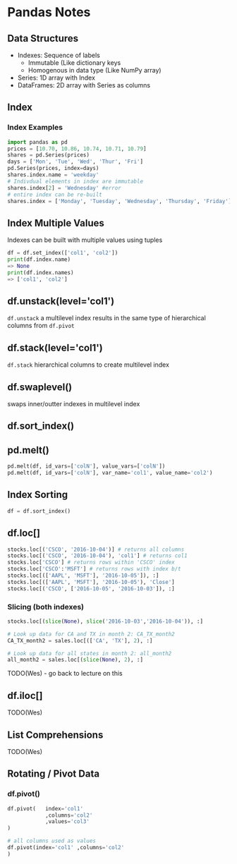 # Pandas Notes

## Data Structures

- Indexes: Sequence of labels
	- Immutable (Like dictionary keys
	- Homogenous in data type (Like NumPy array)
- Series: 1D array with Index
- DataFrames: 2D array with Series as columns

## Index

### Index Examples

```python
import pandas as pd
prices = [10.70, 10.86, 10.74, 10.71, 10.79]
shares = pd.Series(prices) 
days = ['Mon', 'Tue', 'Wed', 'Thur', 'Fri']
pd.Series(prices, index=days)
shares.index.name = 'weekday'
# Indivdual elements in index are immutable
shares.index[2] = 'Wednesday' #error
# entire index can be re-built
shares.index = ['Monday', 'Tuesday', 'Wednesday', 'Thursday', 'Friday']
```

## Index Multiple Values

Indexes can be built with multiple values using tuples

```python
df = df.set_index(['col1', 'col2'])
print(df.index.name)
=> None
print(df.index.names)
=> ['col1', 'col2']
```

## df.unstack(level='col1')

`df.unstack` a multilevel index results in the same type of hierarchical columns from `df.pivot`

## df.stack(level='col1')

`df.stack` hierarchical columns to create multilevel index

## df.swaplevel()

swaps inner/outter indexes in multilevel index

## df.sort_index()

## pd.melt()

```python
pd.melt(df, id_vars=['colN'], value_vars=['colN'])
pd.melt(df, id_vars=['colN'], var_name='col1', value_name='col2')
```


## Index Sorting

```python
df = df.sort_index()
```

## df.loc[]

```python
stocks.loc[('CSCO', '2016-10-04')] # returns all columns
stocks.loc[('CSCO', '2016-10-04'), 'col1'] # returns col1
stocks.loc['CSCO'] # returns rows within 'CSCO' index
stocks.loc['CSCO':'MSFT'] # returns rows with index b/t
stocks.loc[(['AAPL', 'MSFT'], '2016-10-05']), :]
stocks.loc[(['AAPL', 'MSFT'], '2016-10-05'), 'Close']
stocks.loc[('CSCO', ['2016-10-05', '2016-10-03']), :]
```

### Slicing (both indexes)

```python
stocks.loc[(slice(None), slice('2016-10-03','2016-10-04')), :]

# Look up data for CA and TX in month 2: CA_TX_month2
CA_TX_month2 = sales.loc[(['CA', 'TX'], 2), :]

# Look up data for all states in month 2: all_month2
all_month2 = sales.loc[(slice(None), 2), :]
```



TODO(Wes) - go back to lecture on this

## df.iloc[]

TODO(Wes)

## List Comprehensions

TODO(Wes)


## Rotating / Pivot Data

### df.pivot()

```python
df.pivot(	index='col1'
			,columns='col2'
			,values='col3'		
)

# all columns used as values
df.pivot(index='col1' ,columns='col2'
)
```


























